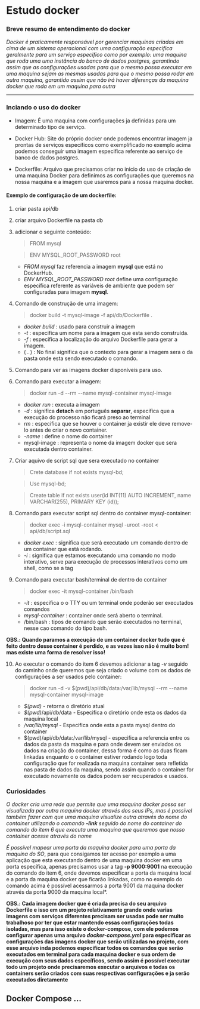 # Estudo docker

### Breve resumo de entendimento do docker

*Docker é praticamente responsável por gerenciar maquinas criadas em cima de um sistema operacional com uma configuração especifica geralmente para um serviço especifico como por exemplo: uma maquina que roda uma uma instância do banco de dados postgres, garantindo assim que as configurações usadas para que o mesmo possa executar em uma maquina sejam as mesmas usadas para que o mesmo possa rodar em outra maquina, garantido assim que não irá haver diferenças da maquina docker que roda em um maquina para outra*

---
### Inciando o uso do docker

* Imagem: É uma maquina com configurações ja definidas para um determinado tipo de serviço.

* Docker Hub: Site do próprio docker onde podemos encontrar imagem ja prontas de serviços específicos como exemplificado no exemplo acima podemos conseguir uma imagem especifica referente ao serviço de banco de dados postgres.

* Dockerfile: Arquivo que precisamos criar no inicio do uso de  criação de uma maquina Docker para definimos as configurações que queremos na nossa maquina e a imagem que usaremos para a nossa maquina docker.

#### Exemplo de configuração de um dockerfile:

1. criar pasta api/db
2. criar arquivo Dockerfile na pasta db
3. adicionar o seguinte conteúdo:
    
    > FROM mysql

    > ENV MYSQL_ROOT_PASSWORD root

    * *FROM mysql* faz referencia a imagem **mysql** que está no DockerHub.
    * *ENV MYSQL_ROOT_PASSWORD root* define uma configuração específica referente as variáveis de ambiente que podem ser configuradas para imagem 
    **mysql**.

4. Comando de construção de uma imagem:

    > docker build -t mysql-image -f api/db/Dockerfile .

    * *docker build* : usado para construir a imagem
    * *-t* : especifica um nome para a imagem que esta sendo construída.
    * *-f* : especifica a localização do arquivo Dockerfile para gerar a imagem.
    * ( *.* ) : No final significa que o contexto para gerar a imagem sera o da pasta onde esta sendo executado o comando.

5. Comando para ver as imagens docker disponíveis para uso.

6. Comando para executar a imagem:

    > docker run -d --rm --name mysql-container mysql-image

    * *docker run* : executa a imagem
    * *-d* : significa **detach** em português **separar**, especifica que a execução do processo não ficará preso ao terminal
    * *rm* : especifica que se houver o container ja existir ele deve remove-lo antes de criar o novo container.
    * *-name* : define o nome do container
    * mysql-image : representa o nome da imagem docker que sera executada dentro container.

7. Criar aquivo de script sql que sera executado no container

    > Crete database if not exists mysql-bd;

    > Use mysql-bd;

    > Create table if not exists user(id INT(11) AUTO INCREMENT, name VARCHAR(255), PRIMARY KEY (id));

8. Comando para executar script sql dentro do container mysql-container:

    > docker exec -i mysql-container mysql -uroot -root < api/db/script.sql

    * *docker exec* : significa que será executado um comando dentro de um container que está rodando.
    * *-i* : significa que estamos executando uma comando no modo interativo, serve para execução de processos interativos como um shell, como se a tag

9. Comando para executar bash/terminal de dentro do container

    > docker exec -it mysql-container /bin/bash

    * *-it* : especifica o o TTY ou um terminal onde poderão ser executados comandos
    * *mysql-container* : container onde será aberto o terminal.
    * /bin/bash : tipos de comando que serão executados no terminal, nesse cao comando do tipo bash.

**OBS.: Quando paramos a execução de um container docker tudo que é feito dentro desse container é perdido, e as vezes isso não é muito bom! mas existe uma forma de resolver isso!**

10. Ao executar o comando do item 6 devemos adicionar a tag *-v* seguido do caminho onde queremos que seja criado o volume com os dados de configurações a ser usados pelo container:

    > docker run -d -v $(pwd)/api/db/data:/var/lib/mysql --rm --name mysql-container mysql-image

    * *$(pwd)* - retorna o diretório atual
    * *$(pwd)*/api/db/data - Especifica o diretório onde esta os dados da maquina local
    * */var/lib/mysql* - Especifica onde esta a pasta mysql dentro do container
    * $(pwd)/api/db/data:/var/lib/mysql - especifica a referencia entre os dados da pasta da maquina e para onde devem ser enviados os dados na criação do container, dessa forma é como as duas ficam linkadas enquanto o o container estiver rodando logo toda configuração que for realizada na maquina container sera refletida nas pasta de dados da maquina, sendo assim quando o container for executado novamente os dados podem ser recuperados e usados.

### Curiosidades

*O docker cria uma rede que permite que uma maquina docker possa ser visualizada por outra maquina docker através dos seus IPs, mas é possível também fazer com que uma maquina visualize outra através do nome do container utilizando o comando **-link** seguido do nome do container do comando do item 6 que executa uma maquina que queremos que nosso container acesse através do nome*

*É possível mapear uma porta da maquina docker para uma porta da maquina do SO*, para que consigamos ter acesso por exemplo a uma aplicação que esta executando dentro de uma maquina docker em uma porta específica, apenas precisamos usar a tag **-p 9000:9001** na execução do comando do item 6, onde devemos especificar a porta da maquina local e a porta da maquina docker que ficarão linkadas, como no exemplo do comando acima é possível acessarmos a porta 9001 da maquina docker através da porta 9000 da maquina local*.

**OBS.: Cada imagem docker que é criada precisa do seu arquivo Dockerfile e isso em um projeto relativamente grande onde varias imagens com serviços diferentes precisam ser usadas pode ser muito trabalhoso por ter que estar mantendo essas configurações todas isoladas, mas para isso existe o docker-compose, com ele podemos configurar apenas uma arquivo *docker-compose.yml* para especificar as configurações das imagens docker que serão utilizadas no projeto, com esse arquivo inda podemos especificar todos os comandos que serão executados em terminal para cada maquina docker e sua ordem de execução com seus dados específicos, sendo assim é possível executar todo um projeto onde precisaremos executar o arquivos e todas os containers serão criados com suas respectivas configurações e ja serão executados diretamente**

## Docker Compose ...